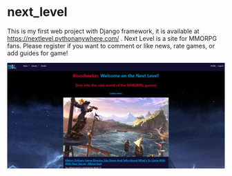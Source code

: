 # next_level
This is my first web project with Django framework, it is available at
https://nextlevel.pythonanywhere.com/ . Next Level is a site for MMORPG fans.
Please register if you want to comment or like news, rate games, or add guides for game!

<p align="center">
  <img src="static\images\readme%20image.png">
</p>
